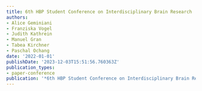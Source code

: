 ```yaml
---
title: 6th HBP Student Conference on Interdisciplinary Brain Research
authors:
- Alice Geminiani
- Franziska Vogel
- Judith Kathrein
- Manuel Gran
- Tabea Kirchner
- Paschal Ochang
date: '2022-01-01'
publishDate: '2023-12-03T15:51:56.760363Z'
publication_types:
- paper-conference
publication: '*6th HBP Student Conference on Interdisciplinary Brain Research*'
---
```

